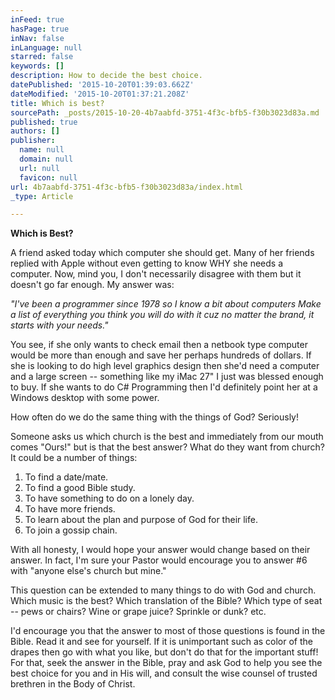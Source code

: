 ```yaml
---
inFeed: true
hasPage: true
inNav: false
inLanguage: null
starred: false
keywords: []
description: How to decide the best choice.
datePublished: '2015-10-20T01:39:03.662Z'
dateModified: '2015-10-20T01:37:21.208Z'
title: Which is best?
sourcePath: _posts/2015-10-20-4b7aabfd-3751-4f3c-bfb5-f30b3023d83a.md
published: true
authors: []
publisher:
  name: null
  domain: null
  url: null
  favicon: null
url: 4b7aabfd-3751-4f3c-bfb5-f30b3023d83a/index.html
_type: Article

---
```

**Which is Best?**

A friend asked today which computer she should get. Many of her friends replied with Apple without even getting to know WHY she needs a computer. Now, mind you, I don't necessarily disagree with them but it doesn't go far enough. My answer was:

_"I've been a programmer since 1978 so I know a bit about computers Make a list of everything you think you will do with it cuz no matter the brand, it starts with your needs."_

You see, if she only wants to check email then a netbook type computer would be more than enough and save her perhaps hundreds of dollars. If she is looking to do high level graphics design then she'd need a computer and a large screen -- something like my iMac 27" I just was blessed enough to buy. If she wants to do C\# Programming then I'd definitely point her at a Windows desktop with some power.

How often do we do the same thing with the things of God? Seriously!

Someone asks us which church is the best and immediately from our mouth comes "Ours!" but is that the best answer? What do they want from church? It could be a number of things:

1. To find a date/mate.
2. To find a good Bible study.
3. To have something to do on a lonely day.
4. To have more friends.
5. To learn about the plan and purpose of God for their life.
6. To join a gossip chain.

With all honesty, I would hope your answer would change based on their answer. In fact, I'm sure your Pastor would encourage you to answer \#6 with "anyone else's church but mine."

This question can be extended to many things to do with God and church. Which music is the best? Which translation of the Bible? Which type of seat -- pews or chairs? Wine or grape juice? Sprinkle or dunk? etc.

I'd encourage you that the answer to most of those questions is found in the Bible. Read it and see for yourself. If it is unimportant such as color of the drapes then go with what you like, but don't do that for the important stuff! For that, seek the answer in the Bible, pray and ask God to help you see the best choice for you and in His will, and consult the wise counsel of trusted brethren in the Body of Christ.